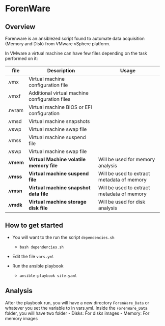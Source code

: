 # ForenWare 

## Overview
Forenware is an ansiblezed script found to automate data acquisition (Memory and Disk) from VMware vSphere platform.

In VMware a virtual machine can have few files depending on the task performed on it:

| file   | Description                                    | Usage                                      |              
|--------|------------------------------------------------|--------------------------------------------|
| .vmx   | Virtual machine configuration file             |                                            |
| .vmxf  | Additional virtual machine configuration files |                                            |
| .nvram | Virtual machine BIOS or EFI configuration      |                                            |
| .vmsd	 |	Virtual machine snapshots                     |                                            |
| .vswp	|	Virtual machine swap file                     |                                            |
| .vmss	|	Virtual machine suspend file                  |                                            |
| .vswp	|	Virtual machine swap file                     |                                            |
| **.vmem**	|	**Virtual Machine volatile memory file**  | Will be used for memory analysis           |
| **.vmss**	|	**Virtual machine suspend file**         | Will be used to extract metadata of memory |
| **.vmsn**	|	**Virtual machine snapshot data file**  | Will be used to extract metadata of memory |
| **.vmdk** | **Virtual machine storage disk file**     | Will be used for disk analysis            |

##  How to get started

- You will want to the run the script `dependencies.sh`
    - `bash dependencies.sh`

- Edit the file `vars.yml` 

- Run the ansible playbook
    - `ansible-playbook site.yaml`

## Analysis

After the playbook run, you will have a new directory `ForenWare_Data` or whatever you set the variable to in vars.yml. 
Inside the `ForenWare_Data` folder, you will have two folder
    - Disks: For disks images
    - Memory: For memory images


